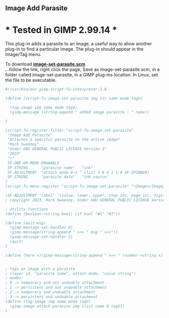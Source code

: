 ## Image Add Parasite

# * Tested in GIMP 2.99.14 *

This plug-in adds a parasite to an image, a useful way to allow another plug-in 
to find a particular image. The plug-in should appear in the Image/Tag menu.  
  
To download [**image-set-parasite.scm**](https://raw.githubusercontent.com/script-fu/script-fu.github.io/main/plug-ins/image-set-parasite/image-set-parasite.scm)  
...follow the link, right click the page, Save as image-set-parasite.scm, in a folder called image-set-parasite, in a GIMP plug-ins location.  In Linux, set the file to be executable.
   
<!-- include-plugin "image-set-parasite" -->
```scheme
#!/usr/bin/env gimp-script-fu-interpreter-3.0

(define (script-fu-image-set-parasite img lst name mode tagV)

  (tag-image img name mode tagV)
  (gimp-message (string-append " added image parasite : " name))

)

(script-fu-register-filter "script-fu-image-set-parasite"
 "Image Add Parasite" 
 "Attaches a specific parasite to the active image"
 "Mark Sweeney"
 "Under GNU GENERAL PUBLIC LICENSE Version 3"
 "2023"
 "*"
 SF-ONE-OR-MORE-DRAWABLE
 SF-STRING      "parasite name"   "ink"
 SF-ADJUSTMENT  "attach mode 0-3 " (list 3 0 6 1 1 0 SF-SPINNER)
 SF-STRING      "parasite data"   "ink source"
)
(script-fu-menu-register "script-fu-image-set-parasite" "<Image>/Image/Tag")

;SF-ADJUSTMENT "label" '(value, lower, upper, step_inc, page_inc, digits, type)
; copyright 2023, Mark Sweeney, Under GNU GENERAL PUBLIC LICENSE Version 3

; utility functions
(define (boolean->string bool) (if bool "#t" "#f"))

(define (exit msg)
  (gimp-message-set-handler 0)
  (gimp-message(string-append " >>> " msg " <<<"))
  (gimp-message-set-handler 2)
  (quit)
)

(define (here x)(gimp-message(string-append " >>> " (number->string x) " <<<")))


; tags an image with a parasite
; (layer id, "parasite name", attach mode, "value string")
; modes:
; 0 -> temporary and not undoable attachment
; 1 -> persistent and not undoable attachment
; 2 -> temporary and undoable attachment
; 3 -> persistent and undoable attachment
(define (tag-image img name mode tagV)
  (gimp-image-attach-parasite img (list name 0 tagV))
)

```
